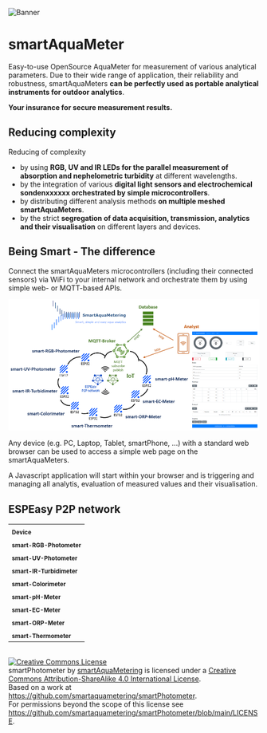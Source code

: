 ![Banner](https://smartaquametering.github.io/images/banner.png)

# smartAquaMeter

Easy-to-use OpenSource AquaMeter for measurement of various analytical parameters.
Due to their wide range of application, their reliability and robustness, smartAquaMeters **can be perfectly used as portable analytical instruments for outdoor analytics**.

**Your insurance for secure measurement results.**

## Reducing complexity

Reducing of complexity
- by using **RGB, UV and IR LEDs for the parallel measurement of absorption and nephelometric turbidity** at different wavelengths.
- by the integration of various **digital light sensors and electrochemical sondenxxxxxx orchestrated by simple microcontrollers**.
- by distributing different analysis methods **on multiple meshed smartAquaMeters**.
- by the strict **segregation of data acquisition, transmission, analytics and their visualisation** on different layers and devices.

## Being Smart - The difference

Connect the smartAquaMeters microcontrollers (including their connected sensors) via WiFi to your internal network and orchestrate them by using simple web- or MQTT-based APIs.

![Network](./network.png)

Any device (e.g. PC, Laptop, Tablet, smartPhone, ...) with a standard web browser can be used to access a simple web page on the smartAquaMeters.

A Javascript application will start within your browser and is triggering and managing all analytis, evaluation of measured values and their visualisation.


## ESPEasy P2P network

<table>
<tr>
  <td><sub><b>Device</b>
</tr>
<tr>
  <td><sub><b>smart-RGB-Photometer</b>
</tr>
<tr>
  <td><sub><b>smart-UV-Photometer</b>
</tr>
<tr>
  <td><sub><b>smart-IR-Turbidimeter</b>
</tr>
<tr>
  <td><sub><b>smart-Colorimeter</b>
</tr>
  <td><sub><b>smart-pH-Meter</b>
<tr>
  <td><sub><b>smart-EC-Meter</b>
</tr>
<tr>
  <td><sub><b>smart-ORP-Meter</b>
</tr>
<tr>
  <td><sub><b>smart-Thermometer</b>
</tr>
</table>
</br>
<a rel="license" href="http://creativecommons.org/licenses/by-sa/4.0/"><img alt="Creative Commons License" style="border-width:0" src="https://i.creativecommons.org/l/by-sa/4.0/88x31.png" /></a><br /><span xmlns:dct="http://purl.org/dc/terms/" property="dct:title">smartPhotometer</span> by <a xmlns:cc="http://creativecommons.org/ns#" href="https://github.com/smartaquametering" property="cc:attributionName" rel="cc:attributionURL">smartAquaMetering</a> is licensed under a <a rel="license" href="http://creativecommons.org/licenses/by-sa/4.0/">Creative Commons Attribution-ShareAlike 4.0 International License</a>.<br />Based on a work at <a xmlns:dct="http://purl.org/dc/terms/" href="https://github.com/smartaquametering/smartPhotometer" rel="dct:source">https://github.com/smartaquametering/smartPhotometer</a>.<br />For permissions beyond the scope of this license see <a xmlns:cc="http://creativecommons.org/ns#" href="https://github.com/smartaquametering/smartPhotometer/blob/main/LICENSE" rel="cc:morePermissions">https://github.com/smartaquametering/smartPhotometer/blob/main/LICENSE</a>.
